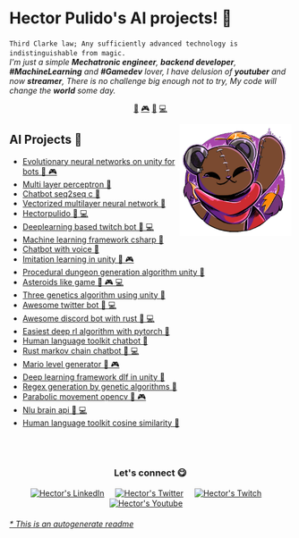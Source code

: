 # Hector Pulido's AI projects! 👋


`Third Clarke law; Any sufficiently advanced technology is indistinguishable from magic.`<br><em> I'm just a simple **Mechatronic engineer**, **backend developer**, **#MachineLearning** and **#Gamedev** lover, I have delusion of **youtuber** and now **streamer**, There is no challenge big enough not to try, My code will change the **world** some day.</em>


<p align="center">
<a href="https://github.com/HectorPulido/HectorPulido/blob/master/ai.md">🤖</a>
<a href="https://github.com/HectorPulido/HectorPulido/blob/master/gamedev.md">🎮</a>
<a href="https://github.com/HectorPulido/HectorPulido/blob/master/blockchain.md">🔑</a>
<a href="https://github.com/HectorPulido/HectorPulido/blob/master/backend.md">💻</a>
</p>


<a href="https://twitter.com/Hector_Pulido_">
<img align="right" height="auto" width="200" src="https://github.com/HectorPulido/HectorPulido/raw/master/img/pequesoft.png"/>
</a>


## AI Projects 🤖
- [Evolutionary neural networks on unity for bots  🤖 🎮](https://github.com/HectorPulido/Evolutionary-Neural-Networks-on-unity-for-bots) 
- [Multi layer perceptron  🤖](https://github.com/HectorPulido/Multi-layer-perceptron) 
- [Chatbot seq2seq c   🤖](https://github.com/HectorPulido/Chatbot-seq2seq-C-) 
- [Vectorized multilayer neural network  🤖](https://github.com/HectorPulido/Vectorized-multilayer-neural-network) 
- [Hectorpulido  🤖 💻](https://github.com/HectorPulido/HectorPulido) 
- [Deeplearning based twitch bot  🤖 💻](https://github.com/HectorPulido/Deeplearning-based-Twitch-bot) 
- [Machine learning framework csharp  🤖](https://github.com/HectorPulido/Machine-learning-Framework-Csharp) 
- [Chatbot with voice  🤖](https://github.com/HectorPulido/chatbot-with-voice) 
- [Imitation learning in unity  🤖 🎮](https://github.com/HectorPulido/Imitation-learning-in-unity) 
- [Procedural dungeon generation algorithm unity  🤖](https://github.com/HectorPulido/Procedural-Dungeon-Generation-Algorithm-Unity) 
- [Asteroids like game  🤖 🎮 💻](https://github.com/HectorPulido/Asteroids-like-game) 
- [Three genetics algorithm using unity  🤖](https://github.com/HectorPulido/Three-Genetics-Algorithm-Using-Unity) 
- [Awesome twitter bot  🤖 💻](https://github.com/HectorPulido/Awesome-twitter-bot) 
- [Awesome discord bot with rust  🤖 💻](https://github.com/HectorPulido/awesome-discord-bot-with-rust) 
- [Easiest deep rl algorithm with pytorch  🤖](https://github.com/HectorPulido/Easiest-deep-rl-algorithm-with-pytorch) 
- [Human language toolkit chatbot  🤖](https://github.com/HectorPulido/human-language-toolkit-chatbot) 
- [Rust markov chain chatbot  🤖 💻](https://github.com/HectorPulido/Rust-markov-chain-chatbot) 
- [Mario level generator  🤖 🎮](https://github.com/HectorPulido/mario-level-generator) 
- [Deep learning framework dlf in unity  🤖](https://github.com/HectorPulido/Deep-Learning-Framework-DLF-in-unity) 
- [Regex generation by genetic algorithms  🤖](https://github.com/HectorPulido/Regex-generation-by-Genetic-algorithms) 
- [Parabolic movement opencv  🤖 🎮](https://github.com/HectorPulido/Parabolic-movement-opencv) 
- [Nlu brain api  🤖 💻](https://github.com/HectorPulido/nlu-brain-api) 
- [Human language toolkit cosine similarity  🤖](https://github.com/HectorPulido/human-language-toolkit-cosine-similarity) 



<br>

<br>

<div align="center">
<h3 align="center">Let's connect 😋</h3>
</div>
<p align="center">
<a href="https://www.linkedin.com/in/hector-pulido-17547369/" target="blank">
<img align="center" width="30px" alt="Hector's LinkedIn" src="https://www.vectorlogo.zone/logos/linkedin/linkedin-icon.svg"/></a> &nbsp; &nbsp;
<a href="https://twitter.com/Hector_Pulido_" target="blank">
<img align="center" width="30px" alt="Hector's Twitter" src="https://www.vectorlogo.zone/logos/twitter/twitter-official.svg"/></a> &nbsp; &nbsp;
<a href="https://www.twitch.tv/hector_pulido_" target="blank">
<img align="center" width="30px" alt="Hector's Twitch" src="https://www.vectorlogo.zone/logos/twitch/twitch-icon.svg"/></a> &nbsp; &nbsp;
<a href="https://www.youtube.com/channel/UCS_iMeH0P0nsIDPvBaJckOw" target="blank">
<img align="center" width="30px" alt="Hector's Youtube" src="https://www.vectorlogo.zone/logos/youtube/youtube-icon.svg"/></a> &nbsp; &nbsp;

</p>


###### [* This is an autogenerate readme](https://github.com/HectorPulido/HectorPulido/tree/master/ReadmeGenerator)

